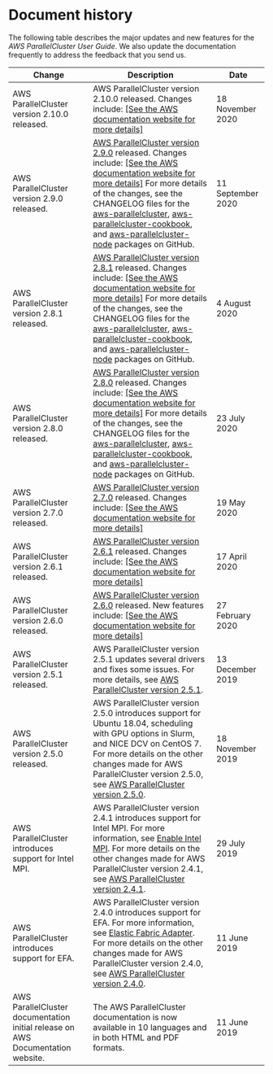 # Document history<a name="document_history"></a>

The following table describes the major updates and new features for the *AWS ParallelCluster User Guide*\. We also update the documentation frequently to address the feedback that you send us\.


| Change | Description | Date | 
| --- | --- | --- | 
|  AWS ParallelCluster version 2\.10\.0 released\.  |  AWS ParallelCluster version 2\.10\.0 released\. Changes include: [\[See the AWS documentation website for more details\]](http://docs.aws.amazon.com/parallelcluster/latest/ug/document_history.html)  |  18 November 2020  | 
| AWS ParallelCluster version 2\.9\.0 released\. |  [AWS ParallelCluster version 2\.9\.0](https://github.com/aws/aws-parallelcluster/releases/tag/v2.9.0) released\. Changes include: [\[See the AWS documentation website for more details\]](http://docs.aws.amazon.com/parallelcluster/latest/ug/document_history.html) For more details of the changes, see the CHANGELOG files for the [aws\-parallelcluster](https://github.com/aws/aws-parallelcluster/blob/v2.9.0/CHANGELOG.rst), [aws\-parallelcluster\-cookbook](https://github.com/aws/aws-parallelcluster-cookbook/blob/v2.9.0/CHANGELOG.md), and [aws\-parallelcluster\-node](https://github.com/aws/aws-parallelcluster-node/blob/v2.9.0/CHANGELOG.md) packages on GitHub\.  | 11 September 2020 | 
| AWS ParallelCluster version 2\.8\.1 released\. |  [AWS ParallelCluster version 2\.8\.1](https://github.com/aws/aws-parallelcluster/releases/tag/v2.8.1) released\. Changes include: [\[See the AWS documentation website for more details\]](http://docs.aws.amazon.com/parallelcluster/latest/ug/document_history.html) For more details of the changes, see the CHANGELOG files for the [aws\-parallelcluster](https://github.com/aws/aws-parallelcluster/blob/v2.8.1/CHANGELOG.rst), [aws\-parallelcluster\-cookbook](https://github.com/aws/aws-parallelcluster-cookbook/blob/v2.8.1/CHANGELOG.md), and [aws\-parallelcluster\-node](https://github.com/aws/aws-parallelcluster-node/blob/v2.8.1/CHANGELOG.md) packages on GitHub\.  | 4 August 2020 | 
| AWS ParallelCluster version 2\.8\.0 released\. |  [AWS ParallelCluster version 2\.8\.0](https://github.com/aws/aws-parallelcluster/releases/tag/v2.8.0) released\. Changes include: [\[See the AWS documentation website for more details\]](http://docs.aws.amazon.com/parallelcluster/latest/ug/document_history.html) For more details of the changes, see the CHANGELOG files for the [aws\-parallelcluster](https://github.com/aws/aws-parallelcluster/blob/v2.8.0/CHANGELOG.rst), [aws\-parallelcluster\-cookbook](https://github.com/aws/aws-parallelcluster-cookbook/blob/v2.8.0/CHANGELOG.md), and [aws\-parallelcluster\-node](https://github.com/aws/aws-parallelcluster-node/blob/v2.8.0/CHANGELOG.md) packages on GitHub\.  | 23 July 2020 | 
| AWS ParallelCluster version 2\.7\.0 released\. |  [AWS ParallelCluster version 2\.7\.0](https://github.com/aws/aws-parallelcluster/releases/tag/v2.7.0) released\. Changes include: [\[See the AWS documentation website for more details\]](http://docs.aws.amazon.com/parallelcluster/latest/ug/document_history.html)  | 19 May 2020 | 
| AWS ParallelCluster version 2\.6\.1 released\. |  [AWS ParallelCluster version 2\.6\.1](https://github.com/aws/aws-parallelcluster/releases/tag/v2.6.1) released\. Changes include: [\[See the AWS documentation website for more details\]](http://docs.aws.amazon.com/parallelcluster/latest/ug/document_history.html)  | 17 April 2020 | 
| AWS ParallelCluster version 2\.6\.0 released\. |  [AWS ParallelCluster version 2\.6\.0](https://github.com/aws/aws-parallelcluster/releases/tag/v2.6.0) released\. New features include: [\[See the AWS documentation website for more details\]](http://docs.aws.amazon.com/parallelcluster/latest/ug/document_history.html)  | 27 February 2020 | 
| AWS ParallelCluster version 2\.5\.1 released\. | AWS ParallelCluster version 2\.5\.1 updates several drivers and fixes some issues\. For more details, see [AWS ParallelCluster version 2\.5\.1](https://github.com/aws/aws-parallelcluster/releases/tag/v2.5.1)\. | 13 December 2019 | 
| AWS ParallelCluster version 2\.5\.0 released\. | AWS ParallelCluster version 2\.5\.0 introduces support for Ubuntu 18\.04, scheduling with GPU options in Slurm, and NICE DCV on CentOS 7\. For more details on the other changes made for AWS ParallelCluster version 2\.5\.0, see [AWS ParallelCluster version 2\.5\.0](https://github.com/aws/aws-parallelcluster/releases/tag/v2.5.0)\. | 18 November 2019 | 
| AWS ParallelCluster introduces support for Intel MPI\. | AWS ParallelCluster version 2\.4\.1 introduces support for Intel MPI\. For more information, see [Enable Intel MPI](intelmpi.md)\. For more details on the other changes made for AWS ParallelCluster version 2\.4\.1, see [AWS ParallelCluster version 2\.4\.1](https://github.com/aws/aws-parallelcluster/releases/tag/v2.4.1)\. | 29 July 2019 | 
| AWS ParallelCluster introduces support for EFA\. | AWS ParallelCluster version 2\.4\.0 introduces support for EFA\. For more information, see [Elastic Fabric Adapter](efa.md)\. For more details on the other changes made for AWS ParallelCluster version 2\.4\.0, see [AWS ParallelCluster version 2\.4\.0](https://github.com/aws/aws-parallelcluster/releases/tag/v2.4.0)\. | 11 June 2019 | 
| AWS ParallelCluster documentation initial release on AWS Documentation website\. |  The AWS ParallelCluster documentation is now available in 10 languages and in both HTML and PDF formats\.  | 11 June 2019 | 